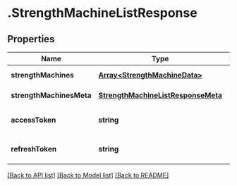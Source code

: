 # .StrengthMachineListResponse

## Properties

Name | Type | Description | Notes
------------ | ------------- | ------------- | -------------
**strengthMachines** | [**Array&lt;StrengthMachineData&gt;**](StrengthMachineData.md) |  | [default to undefined]
**strengthMachinesMeta** | [**StrengthMachineListResponseMeta**](StrengthMachineListResponseMeta.md) |  | [default to undefined]
**accessToken** | **string** |  | [optional] [default to undefined]
**refreshToken** | **string** |  | [optional] [default to undefined]


[[Back to API list]](../README.md#documentation-for-api-endpoints) [[Back to Model list]](../README.md#documentation-for-models) [[Back to README]](../README.md)
